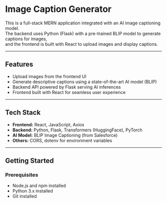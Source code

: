 # Image Caption Generator

This is a full-stack MERN application integrated with an AI image captioning model.  
The backend uses Python (Flask) with a pre-trained BLIP model to generate captions for images,  
and the frontend is built with React to upload images and display captions.

---

## Features

- Upload images from the frontend UI
- Generate descriptive captions using a state-of-the-art AI model (BLIP)
- Backend API powered by Flask serving AI inferences
- Frontend built with React for seamless user experience

---

## Tech Stack

- **Frontend:** React, JavaScript, Axios  
- **Backend:** Python, Flask, Transformers (HuggingFace), PyTorch  
- **AI Model:** BLIP Image Captioning (from Salesforce)  
- **Others:** CORS, dotenv for environment variables

---

## Getting Started

### Prerequisites

- Node.js and npm installed  
- Python 3.x installed  
- Git installed  


